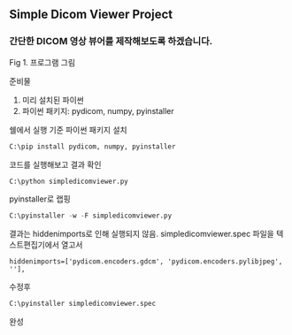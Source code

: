 ## Simple Dicom Viewer Project

### 간단한 DICOM 영상 뷰어를 제작해보도록 하겠습니다.

Fig 1. 프로그램 그림

준비물
1. 미리 설치된 파이썬
2. 파이썬 패키지: pydicom, numpy, pyinstaller

쉘에서 실행 기준
파이썬 패키지 설치
```python
C:\pip install pydicom, numpy, pyinstaller
```

코드를 실행해보고 결과 확인
```python
C:\python simpledicomviewer.py
```

pyinstaller로 랩핑
```python
C:\pyinstaller -w -F simpledicomviewer.py
```

결과는 hiddenimports로 인해 실행되지 않음.
simpledicomviewer.spec 파일을 텍스트편집기에서 열고서
```
hiddenimports=['pydicom.encoders.gdcm', 'pydicom.encoders.pylibjpeg', ''],
```
수정후
```python
C:\pyinstaller simpledicomviewer.spec
```

완성
